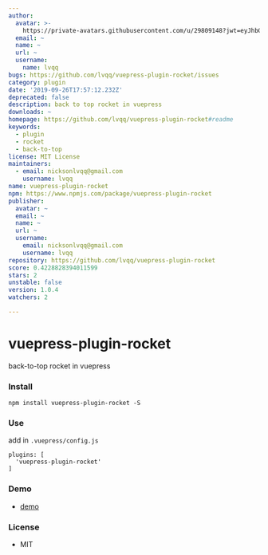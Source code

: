 ```yaml
---
author:
  avatar: >-
    https://private-avatars.githubusercontent.com/u/29809148?jwt=eyJhbGciOiJIUzI1NiIsInR5cCI6IkpXVCJ9.eyJpc3MiOiJnaXRodWIuY29tIiwiYXVkIjoicmF3LmdpdGh1YnVzZXJjb250ZW50LmNvbSIsImtleSI6ImtleTEiLCJleHAiOjE3MzQ2NzM4MDAsIm5iZiI6MTczNDY3MjYwMCwicGF0aCI6Ii91LzI5ODA5MTQ4In0.Id1PDI-XZdK9E8HkwquB-BAfQUmNODimHbX2FWGTK9U&v=4
  email: ~
  name: ~
  url: ~
  username:
    name: lvqq
bugs: https://github.com/lvqq/vuepress-plugin-rocket/issues
category: plugin
date: '2019-09-26T17:57:12.232Z'
deprecated: false
description: back to top rocket in vuepress
downloads: ~
homepage: https://github.com/lvqq/vuepress-plugin-rocket#readme
keywords:
  - plugin
  - rocket
  - back-to-top
license: MIT License
maintainers:
  - email: nicksonlvqq@gmail.com
    username: lvqq
name: vuepress-plugin-rocket
npm: https://www.npmjs.com/package/vuepress-plugin-rocket
publisher:
  avatar: ~
  email: ~
  name: ~
  url: ~
  username:
    email: nicksonlvqq@gmail.com
    username: lvqq
repository: https://github.com/lvqq/vuepress-plugin-rocket
score: 0.4228828394011599
stars: 2
unstable: false
version: 1.0.4
watchers: 2

---
```


# vuepress-plugin-rocket
back-to-top rocket in vuepress
### Install
```
npm install vuepress-plugin-rocket -S
```

### Use
add in `.vuepress/config.js`
```
plugins: [
  'vuepress-plugin-rocket'
]
```

### Demo
- [demo](https://www.chlorine.site)

### License
- MIT